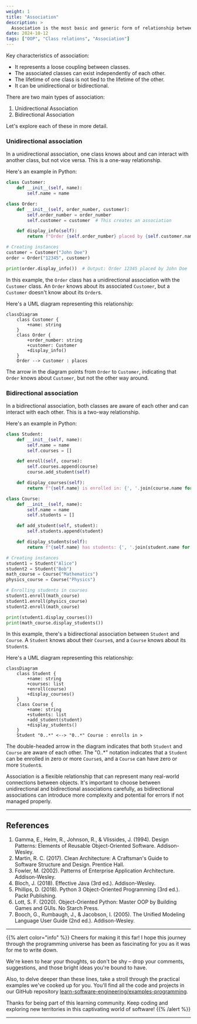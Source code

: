 ```yaml
---
weight: 1
title: "Association"
description: >
  Association is the most basic and generic form of relationship between classes. It represents a connection between two classes where one class is aware of and can interact with another class. This relationship is often described as a "uses-a" relationship.
date: 2024-10-12
tags: ["OOP", "Class relations", "Association"]
---
```


Key characteristics of association:
- It represents a loose coupling between classes.
- The associated classes can exist independently of each other.
- The lifetime of one class is not tied to the lifetime of the other.
- It can be unidirectional or bidirectional.

There are two main types of association:

1. Unidirectional Association
2. Bidirectional Association

Let's explore each of these in more detail.

### Unidirectional association

In a unidirectional association, one class knows about and can interact with another class, but not vice versa. This is a one-way relationship.

Here's an example in Python:

```python
class Customer:
    def __init__(self, name):
        self.name = name

class Order:
    def __init__(self, order_number, customer):
        self.order_number = order_number
        self.customer = customer  # This creates an association

    def display_info(self):
        return f"Order {self.order_number} placed by {self.customer.name}"

# Creating instances
customer = Customer("John Doe")
order = Order("12345", customer)

print(order.display_info())  # Output: Order 12345 placed by John Doe
```

In this example, the `Order` class has a unidirectional association with the `Customer` class. An `Order` knows about its associated `Customer`, but a `Customer` doesn't know about its `Order`s.

Here's a UML diagram representing this relationship:

```mermaid
classDiagram
    class Customer {
        +name: string
    }
    class Order {
        +order_number: string
        +customer: Customer
        +display_info()
    }
    Order --> Customer : places

```

The arrow in the diagram points from `Order` to `Customer`, indicating that `Order` knows about `Customer`, but not the other way around.

### Bidirectional association

In a bidirectional association, both classes are aware of each other and can interact with each other. This is a two-way relationship.

Here's an example in Python:

```python
class Student:
    def __init__(self, name):
        self.name = name
        self.courses = []

    def enroll(self, course):
        self.courses.append(course)
        course.add_student(self)

    def display_courses(self):
        return f"{self.name} is enrolled in: {', '.join(course.name for course in self.courses)}"

class Course:
    def __init__(self, name):
        self.name = name
        self.students = []

    def add_student(self, student):
        self.students.append(student)

    def display_students(self):
        return f"{self.name} has students: {', '.join(student.name for student in self.students)}"

# Creating instances
student1 = Student("Alice")
student2 = Student("Bob")
math_course = Course("Mathematics")
physics_course = Course("Physics")

# Enrolling students in courses
student1.enroll(math_course)
student1.enroll(physics_course)
student2.enroll(math_course)

print(student1.display_courses())
print(math_course.display_students())
```

In this example, there's a bidirectional association between `Student` and `Course`. A `Student` knows about their `Course`s, and a `Course` knows about its `Student`s.

Here's a UML diagram representing this relationship:

```mermaid
classDiagram
    class Student {
        +name: string
        +courses: list
        +enroll(course)
        +display_courses()
    }
    class Course {
        +name: string
        +students: list
        +add_student(student)
        +display_students()
    }
    Student "0..*" <--> "0..*" Course : enrolls in >

```

The double-headed arrow in the diagram indicates that both `Student` and `Course` are aware of each other. The "0..*" notation indicates that a `Student` can be enrolled in zero or more `Course`s, and a `Course` can have zero or more `Student`s.

Association is a flexible relationship that can represent many real-world connections between objects. It's important to choose between unidirectional and bidirectional associations carefully, as bidirectional associations can introduce more complexity and potential for errors if not managed properly.

---

## References

1. Gamma, E., Helm, R., Johnson, R., & Vlissides, J. (1994). Design Patterns: Elements of Reusable Object-Oriented Software. Addison-Wesley.
2. Martin, R. C. (2017). Clean Architecture: A Craftsman's Guide to Software Structure and Design. Prentice Hall.
3. Fowler, M. (2002). Patterns of Enterprise Application Architecture. Addison-Wesley.
4. Bloch, J. (2018). Effective Java (3rd ed.). Addison-Wesley.
5. Phillips, D. (2018). Python 3 Object-Oriented Programming (3rd ed.). Packt Publishing.
6. Lott, S. F. (2020). Object-Oriented Python: Master OOP by Building Games and GUIs. No Starch Press.
7. Booch, G., Rumbaugh, J., & Jacobson, I. (2005). The Unified Modeling Language User Guide (2nd ed.). Addison-Wesley.

---

{{% alert color="info" %}}
Cheers for making it this far! I hope this journey through the programming universe has been as fascinating for you as it was for me to write down.

We're keen to hear your thoughts, so don't be shy – drop your comments, suggestions, and those bright ideas you're bound to have.

Also, to delve deeper than these lines, take a stroll through the practical examples we've cooked up for you. You'll find all the code and projects in our GitHub repository [learn-software-engineering/examples-programming](https://github.com/learn-software-engineering/examples-programming).

Thanks for being part of this learning community. Keep coding and exploring new territories in this captivating world of software!
{{% /alert %}}

---
